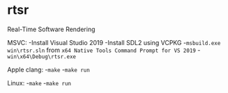 # rtsr
Real-Time Software Rendering

MSVC:
-Install Visual Studio 2019
-Install SDL2 using VCPKG
-`msbuild.exe win\rtsr.sln` from `x64 Native Tools Command Prompt for VS 2019`
-`win\x64\Debug\rtsr.exe`

Apple clang:
-`make`
-`make run`

Linux:
-`make`
-`make run`


